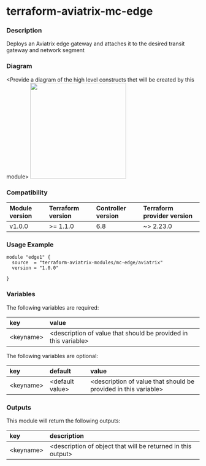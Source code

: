 # terraform-aviatrix-mc-edge

### Description
Deploys an Aviatrix edge gateway and attaches it to the desired transit gateway and network segment

### Diagram
\<Provide a diagram of the high level constructs thet will be created by this module>
<img src="<IMG URL>"  height="250">

### Compatibility
Module version | Terraform version | Controller version | Terraform provider version
:--- | :--- | :--- | :---
v1.0.0 | >= 1.1.0 | 6.8 | ~> 2.23.0

### Usage Example
```
module "edge1" {
  source  = "terraform-aviatrix-modules/mc-edge/aviatrix"
  version = "1.0.0"

}
```

### Variables
The following variables are required:

key | value
:--- | :---
\<keyname> | \<description of value that should be provided in this variable>

The following variables are optional:

key | default | value 
:---|:---|:---
\<keyname> | \<default value> | \<description of value that should be provided in this variable>

### Outputs
This module will return the following outputs:

key | description
:---|:---
\<keyname> | \<description of object that will be returned in this output>
